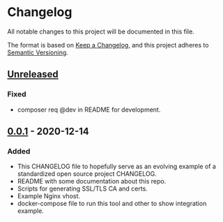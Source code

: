 # Changelog
All notable changes to this project will be documented in this file.

The format is based on [Keep a Changelog](https://keepachangelog.com/en/1.0.0/),
and this project adheres to [Semantic Versioning](https://semver.org/spec/v2.0.0.html).

## [Unreleased]
### Fixed
- composer req @dev in README for development.

## [0.0.1] - 2020-12-14
### Added
- This CHANGELOG file to hopefully serve as an evolving example of a
  standardized open source project CHANGELOG.
- README with some documentation about this repo.
- Scripts for generating SSL/TLS CA and certs.
- Example Nginx vhost.
- docker-compose file to run this tool and other to show integration example.

[Unreleased]: https://github.com/masfernandez/nginx-proxy-local-development/compare/v0.0.1...HEAD
[0.0.1]: https://github.com/masfernandez/nginx-proxy-local-development/releases/tag/v0.0.1